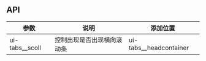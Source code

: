 ## API

| 参数     | 说明           | 添加位置     |
|----------|----------------|----------|
| ui-tabs__scoll | 控制出现是否出现横向滚动条 | ui-tabs__headcontainer   |